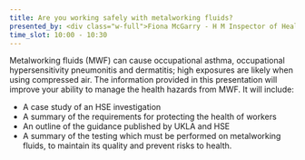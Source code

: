 ```yaml
---
title: Are you working safely with metalworking fluids?
presented_by: <div class="w-full">Fiona McGarry - H M Inspector of Health & Safety, national lead for metalworking fluids and engineering</div> <div class="w-full">Matthew Bloomer - Technical Services Manager, Kuwait Petroleum International Lubricants UK and member of ULKA PSG Group</div>
time_slot: 10:00 - 10:30
---
```

Metalworking fluids (MWF) can cause occupational asthma, occupational hypersensitivity pneumonitis and dermatitis; high exposures are likely when using compressed air. The information provided in this presentation will improve your ability to manage the health hazards from MWF. It will include:

- A case study of an HSE investigation
- A summary of the requirements for protecting the health of workers
- An outline of the guidance published by UKLA and HSE
- A summary of the testing which must be performed on metalworking fluids, to maintain its quality and prevent risks to health.